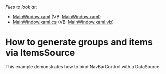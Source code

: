 <!-- default file list -->
*Files to look at*:

* [MainWindow.xaml](./CS/Q346723/MainWindow.xaml) (VB: [MainWindow.xaml](./VB/Q346723/MainWindow.xaml))
* [MainWindow.xaml.cs](./CS/Q346723/MainWindow.xaml.cs) (VB: [MainWindow.xaml.vb](./VB/Q346723/MainWindow.xaml.vb))
<!-- default file list end -->
# How to generate groups and items via ItemsSource


<p>This example demonstrates how to bind NavBarControl with a DataSource.</p>

<br/>



